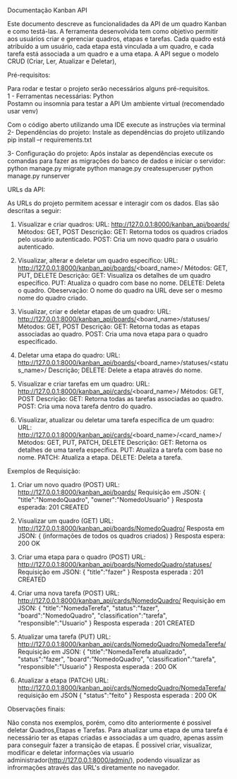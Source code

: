Documentação Kanban API

Este documento descreve as funcionalidades da API de um quadro Kanban e como testá-las. A ferramenta desenvolvida tem como objetivo permitir aos usuários criar e gerenciar quadros, etapas e tarefas. Cada quadro está atribuído a um usuário, cada etapa está vinculada a um quadro, e cada tarefa está associada a um quadro e a uma etapa. A API segue o modelo CRUD (Criar, Ler, Atualizar e Deletar),

Pré-requisitos: 

Para rodar e testar o projeto serão necessários alguns pré-requisitos.  
1 - Ferramentas necessárias: 
  Python  
  Postamn ou insomnia para testar a API 
  Um ambiente virtual (recomendado usar venv) 

Com o código aberto utilizando uma IDE execute as instruções via terminal
2- Dependências do projeto: 
  Instale as dependências do projeto utilizando 
  pip install –r requirements.txt 
 
3- Configuração do projeto: 
  Após instalar as dependências execute os comandas para fazer as migrações do banco de dados e iniciar o servidor: 
  python manage.py migrate
  python manage.py createsuperuser
  python manage.py runserver 

URLs da API:

As URLs do projeto permitem acessar e interagir com os dados. Elas são descritas a seguir:

1. Visualizar e criar quadros:
  URL: http://127.0.0.1:8000/kanban_api/boards/
  Métodos: GET, POST
  Descrição:
    GET: Retorna todos os quadros criados pelo usuário autenticado.
    POST: Cria um novo quadro para o usuário autenticado.

2. Visualizar, alterar e deletar um quadro específico:
URL: http://127.0.0.1:8000/kanban_api/boards/<board_name>/
Métodos: GET, PUT, DELETE
Descrição:
  GET: Visualiza os detalhes de um quadro específico.
  PUT: Atualiza o quadro com base no nome.
  DELETE: Deleta o quadro.
Obeservação: O nome do quadro na URL deve ser o mesmo nome do quadro criado.

3. Visualizar, criar e deletar etapas de um quadro:
URL: http://127.0.0.1:8000/kanban_api/boards/<board_name>/statuses/
Métodos: GET, POST
Descrição:
  GET: Retorna todas as etapas associadas ao quadro.
  POST: Cria uma nova etapa para o quadro especificado.

4. Deletar uma etapa do quadro:
URL: http://127.0.0.1:8000/kanban_api/boards/<board_name>/statuses/<status_name>/
Descrição;
   DELETE: Delete a etapa através do nome.

5. Visualizar e criar tarefas em um quadro:
URL: http://127.0.0.1:8000/kanban_api/cards/<board_name>/
Métodos: GET, POST
Descrição:
  GET: Retorna todas as tarefas associadas ao quadro.
  POST: Cria uma nova tarefa dentro do quadro.

6. Visualizar, atualizar ou deletar uma tarefa específica de um quadro:
URL: http://127.0.0.1:8000/kanban_api/cards/<board_name>/<card_name>/
Métodos: GET, PUT, PATCH, DELETE
Descrição:
  GET: Retorna os detalhes de uma tarefa específica.
  PUT: Atualiza a tarefa com base no nome.
  PATCH: Atualiza a etapa.
  DELETE: Deleta a tarefa.

Exemplos de Requisição:

1. Criar um novo quadro (POST)
URL: http://127.0.0.1:8000/kanban_api/boards/
Requisição em JSON:
{
    "title":"NomedoQuadro",
    "owner":"NomedoUsuario"
}
Resposta esperada: 201 CREATED

2. Visualizar um quadro (GET)
URL: http://127.0.0.1:8000/kanban_api/boards/NomedoQuadro/
Resposta em JSON:
{
 (informações de todos os quadros criados)
}
Resposta espera: 200 OK

3. Criar uma etapa para o quadro (POST)
URL: http://127.0.0.1:8000/kanban_api/boards/NomedoQuadro/statuses/
Requisição em JSON:
{
    "title":"fazer"
}
Resposta esperada : 201 CREATED

4. Criar uma nova tarefa (POST)
URL: http://127.0.0.1:8000/kanban_api/cards/NomedoQuadro/
Requisição em JSON:
{
    "title":"NomedaTerefa",
    "status":"fazer",
    "board":"NomedoQuadro",
    "classification":"tarefa",
    "responsible":"Usuario"
}
Resposta esperada : 201 CREATED

5. Atualizar uma tarefa (PUT)
URL: http://127.0.0.1:8000/kanban_api/cards/NomedoQuadro/NomedaTerefa/
Requisição em JSON:
{
    "title":"NomedaTerefa atualizado",
    "status":"fazer",
    "board":"NomedoQuadro",
    "classification":"tarefa",
    "responsible":"Usuario"
}
Resposta esperada : 200 OK

6. Atualizar a etapa (PATCH)
URL: http://127.0.0.1:8000/kanban_api/cards/NomedoQuadro/NomedaTerefa/
requisição em JSON
{
    "status":"feito"
}
Resposta esperada : 200 OK

Observações finais:

Não consta nos exemplos, porém, como dito anteriormente é possivel deletar Quadros,Etapas e Tarefas.
Para atualizar uma etapa de uma tarefa é necessário ter as etapas criadas e associadas a um quadro, apenas assim para conseguir fazer a transição de etapas.
É possivel criar, visualizar, modificar e deletar informações via usuario administrador(http://127.0.0.1:8000/admin/), podendo visualizar as infrormações através das URL's diretamente no navegador.


